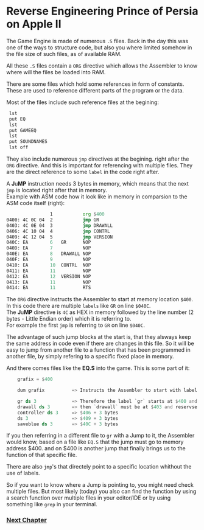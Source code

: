 # Reverse Engineering Prince of Persia on Apple II

The Game Engine is made of numerous `.S` files.
Back in the day this was one of the ways to structure code, but also you where limited somehow in the file size of such files, as of available RAM.

All these `.S` files contain a `ORG` directive which allows the Assembler to know where will the files be loaded into RAM.

There are some files which hold some references in form of constants.
These are used to reference different parts of the program or the data.

Most of the files include such reference files at the begining:
```asm
 lst
 put EQ
 lst
 put GAMEEQ
 lst
 put SOUNDNAMES
 lst off
```

They also include numerous `jmp` directives at the begining. right after the `ORG` directive.
And this is important for referencing with multiple files.
They are the direct reference to some `label` in the code right after.

A **J**u**MP** instruction needs 3 bytes in memory, which means that the next `jmp` is located right after that in memory.  
Example with ASM code how it look like in memory in comparsion to the ASM code itself (right):
```asm
                1           org $400
0400: 4C 0C 04	2           jmp GR
0403: 4C 0E 04	3           jmp DRAWALL
0406: 4C 10 04	4           jmp CONTRL
0409: 4C 12 04	5           jmp VERSION
040C: EA        6   GR      NOP
040D: EA        7           NOP
040E: EA        8   DRAWALL NOP
040F: EA        9           NOP
0410: EA        10  CONTRL  NOP
0411: EA        11          NOP
0412: EA        12  VERSION	NOP
0413: EA        11          NOP
0414: EA        11          RTS

```
The `ORG` directive instructs the Assembler to start at memory location `$400`.  
In this code there are multiple `labels` like `GR` on line `$040C`.  
The **J**u**MP** directive is `4C` as HEX in memory followed by the line number (2 bytes - Little Endian order) which it is referring to.  
For example the first `jmp` is referring to `GR` on line `$040C`.

The advantage of such jump blocks at the start is, that they alsways keep the same address in code even if there are changes in this file.
So it will be easy to jump from another file to a function that has been programmed in another file, by simply refering to a specific fixed place in memory.

And there comes files like the **EQ.S** into the game. This is some part of it:

```asm
    grafix = $400

    dum grafix          => Instructs the Assembler to start with label values at a given index of $400

    gr ds 3             => Therefore the label `gr` starts at $400 and reservse 3 bytes of memory
    drawall ds 3        => then `drawall` must be at $403 and reservse 3 bytes of memory
    controller ds 3     => $406 + 3 bytes
    ds 3                => $409 + 3 bytes
    saveblue ds 3       => $40C + 3 bytes
```

If you then referring in a different file to `gr` with a Jump to it, the Assembler would know, based on a file like `EQ.S` that the jump must go to memory address $400.
and on $400 is another jump that finally brings us to the function of that specific file.

There are also `jmp`'s that directely point to a specific location whithout the use of labels.

So if you want to know where a Jump is pointing to, you might need check multiple files.
But most likely (today) you also can find the function by using a search function over multiple files in your editor/IDE or by using something like `grep` in your terminal.


### [Next Chapter](https://github.com/magraina/Prince-of-Persia-Apple-II/blob/master/01-ReverseEngineering-BOOT.md)
